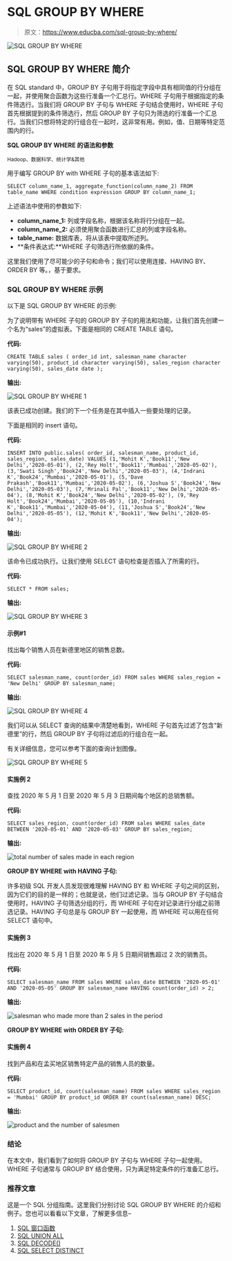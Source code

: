 # SQL GROUP BY WHERE

> 原文：<https://www.educba.com/sql-group-by-where/>

![SQL GROUP BY WHERE](img/9d5710583dd2d54aa426d3f1bd015745.png)



## SQL GROUP BY WHERE 简介

在 SQL standard 中，GROUP BY 子句用于将指定字段中具有相同值的行分组在一起，并使用聚合函数为这些行准备一个汇总行。WHERE 子句用于根据指定的条件筛选行。当我们将 GROUP BY 子句与 WHERE 子句结合使用时，WHERE 子句首先根据提到的条件筛选行，然后 GROUP BY 子句只为筛选的行准备一个汇总行。当我们只想将特定的行组合在一起时，这非常有用。例如，值、日期等特定范围内的行。

**SQL GROUP BY WHERE 的语法和参数**

<small>Hadoop、数据科学、统计学&其他</small>

用于编写 GROUP BY with WHERE 子句的基本语法如下:

`SELECT column_name_1, aggregate_function(column_name_2)
FROM table_name
WHERE condition expression
GROUP BY column_name_1;`

上述语法中使用的参数如下:

*   **column_name_1:** 列或字段名称，根据该名称将行分组在一起。
*   **column_name_2:** 必须使用聚合函数进行汇总的列或字段名称。
*   **table_name:** 数据库表，将从该表中提取所述列。
*   **条件表达式:**WHERE 子句筛选行所依据的条件。

这里我们使用了尽可能少的子句和命令；我们可以使用连接、HAVING BY、ORDER BY 等。，基于要求。

### SQL GROUP BY WHERE 示例

以下是 SQL GROUP BY WHERE 的示例:

为了说明带有 WHERE 子句的 GROUP BY 子句的用法和功能，让我们首先创建一个名为“sales”的虚拟表。下面是相同的 CREATE TABLE 语句。

**代码:**

`CREATE TABLE sales (
order_id int,
salesman_name character varying(50),
product_id character varying(50),
sales_region character varying(50),
sales_date date
);`

**输出:**

![SQL GROUP BY WHERE 1](img/188fe8e652952c764e78d6903f3df765.png)



该表已成功创建。我们的下一个任务是在其中插入一些要处理的记录。

下面是相同的 insert 语句。

**代码:**

`INSERT INTO public.sales(
order_id, salesman_name, product_id, sales_region, sales_date)
VALUES (1,'Mohit K','Book11','New Delhi','2020-05-01'),
(2,'Rey Holt','Book11','Mumbai','2020-05-02'),
(3,'Swati Singh','Book24','New Delhi','2020-05-03'),
(4,'Indrani K','Book24','Mumbai','2020-05-01'),
(5,'Dave Prakash','Book11','Mumbai','2020-05-02'),
(6,'Joshua S','Book24','New Delhi','2020-05-03'),
(7,'Mrinali Pal','Book11','New Delhi','2020-05-04'),
(8,'Mohit K','Book24','New Delhi','2020-05-02'),
(9,'Rey Holt','Book24','Mumbai','2020-05-05'),
(10,'Indrani K','Book11','Mumbai','2020-05-04'),
(11,'Joshua S','Book24','New Delhi','2020-05-05'),
(12,'Mohit K','Book11','New Delhi','2020-05-04');`

**输出:**

![SQL GROUP BY WHERE 2](img/c22d6924ca92a40d9ac0aa6582cda1ab.png)



该命令已成功执行。让我们使用 SELECT 语句检查是否插入了所需的行。

**代码:**

`SELECT * FROM sales;`

**输出:**

![SQL GROUP BY WHERE 3](img/a195254beaf27e5a8c532b69fe010d46.png)



#### 示例#1

找出每个销售人员在新德里地区的销售总数。

**代码:**

`SELECT salesman_name, count(order_id)
FROM sales
WHERE sales_region = 'New Delhi'
GROUP BY salesman_name;`

**输出:**

![SQL GROUP BY WHERE 4](img/86fbc06ddadb6683134cf3e4baa6fc9e.png)



我们可以从 SELECT 查询的结果中清楚地看到，WHERE 子句首先过滤了包含“新德里”的行，然后 GROUP BY 子句将过滤后的行组合在一起。

有关详细信息，您可以参考下面的查询计划图像。

![SQL GROUP BY WHERE 5](img/36983134fdd6ff360c7eb0ac25444957.png)



#### 实施例 2

查找 2020 年 5 月 1 日至 2020 年 5 月 3 日期间每个地区的总销售额。

**代码:**

`SELECT sales_region, count(order_id)
FROM sales
WHERE sales_date BETWEEN '2020-05-01' AND '2020-05-03'
GROUP BY sales_region;`

**输出:**

![total number of sales made in each region](img/4d639ae1fbc9f2522cdaa238610c41c5.png)



**GROUP BY WHERE with HAVING 子句:**

许多初级 SQL 开发人员发现很难理解 HAVING BY 和 WHERE 子句之间的区别，因为它们的目的是一样的；也就是说，他们过滤记录。当与 GROUP BY 子句结合使用时，HAVING 子句筛选分组的行，而 WHERE 子句在对记录进行分组之前筛选记录。HAVING 子句总是与 GROUP BY 一起使用，而 WHERE 可以用在任何 SELECT 语句中。

#### 实施例 3

找出在 2020 年 5 月 1 日至 2020 年 5 月 5 日期间销售超过 2 次的销售员。

**代码:**

`SELECT salesman_name
FROM sales
WHERE sales_date BETWEEN '2020-05-01' AND '2020-05-05'
GROUP BY salesman_name
HAVING count(order_id) > 2;`

**输出:**

![salesman who made more than 2 sales in the period](img/c735216805dbe2daf7d37172e268512e.png)



**GROUP BY WHERE with ORDER BY 子句:**

#### 实施例 4

找到产品和在孟买地区销售特定产品的销售人员的数量。

**代码:**

`SELECT product_id, count(salesman_name)
FROM sales
WHERE sales_region = 'Mumbai'
GROUP BY product_id
ORDER BY count(salesman_name) DESC;`

**输出:**

![product and the number of salesmen](img/5dfe239ed01e00d190e47af97fa92245.png)



### 结论

在本文中，我们看到了如何将 GROUP BY 子句与 WHERE 子句一起使用。WHERE 子句通常与 GROUP BY 结合使用，只为满足特定条件的行准备汇总行。

### 推荐文章

这是一个 SQL 分组指南。这里我们分别讨论 SQL GROUP BY WHERE 的介绍和例子。您也可以看看以下文章，了解更多信息–

1.  [SQL 窗口函数](https://www.educba.com/sql-window-functions/)
2.  [SQL UNION ALL](https://www.educba.com/sql-union-all/)
3.  [SQL DECODE()](https://www.educba.com/sql-decode/)
4.  [SQL SELECT DISTINCT](https://www.educba.com/sql-select-distinct/)





